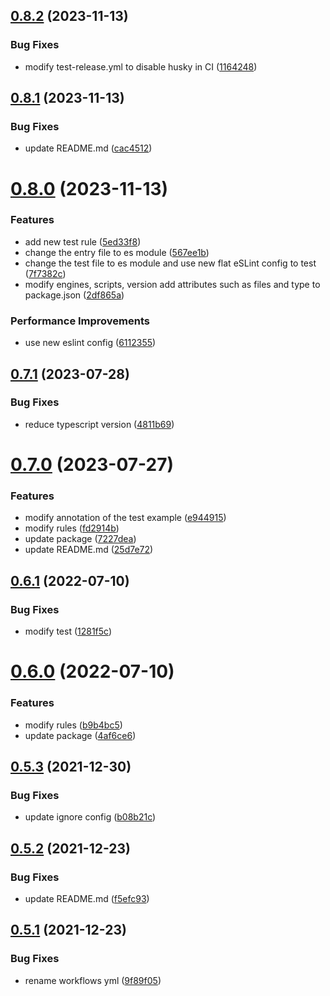 ## [0.8.2](https://github.com/VicSolWang/eslint-config-wzx/compare/v0.8.1...v0.8.2) (2023-11-13)


### Bug Fixes

* modify test-release.yml to disable husky in CI ([1164248](https://github.com/VicSolWang/eslint-config-wzx/commit/1164248e7ba3d7180be4561ef7dda6327570008e))

## [0.8.1](https://github.com/VicSolWang/eslint-config-wzx/compare/v0.8.0...v0.8.1) (2023-11-13)


### Bug Fixes

* update README.md ([cac4512](https://github.com/VicSolWang/eslint-config-wzx/commit/cac4512374bff97e0d3312f6c18195232674adc1))

# [0.8.0](https://github.com/VicSolWang/eslint-config-wzx/compare/v0.7.1...v0.8.0) (2023-11-13)


### Features

* add new test rule ([5ed33f8](https://github.com/VicSolWang/eslint-config-wzx/commit/5ed33f87dad4c68dd736c117fd9550383235488f))
* change the entry file to es module ([567ee1b](https://github.com/VicSolWang/eslint-config-wzx/commit/567ee1b7c2b13f1dc50f379701faddab99180f75))
* change the test file to es module and use new flat eSLint config to test ([7f7382c](https://github.com/VicSolWang/eslint-config-wzx/commit/7f7382c7035ee0401a2f83e43a4e3cc91269acec))
* modify engines, scripts, version add attributes such as files and type to package.json ([2df865a](https://github.com/VicSolWang/eslint-config-wzx/commit/2df865acfb39cec0f691908a96e787c7dd6c2119))


### Performance Improvements

* use new eslint config ([6112355](https://github.com/VicSolWang/eslint-config-wzx/commit/61123551e1e1b5d78240d5f9348cd92fda15ef8a))

## [0.7.1](https://github.com/VicSolWang/eslint-config-wzx/compare/v0.7.0...v0.7.1) (2023-07-28)


### Bug Fixes

* reduce typescript version ([4811b69](https://github.com/VicSolWang/eslint-config-wzx/commit/4811b69bd693019495c763194396b728e5c069a4))

# [0.7.0](https://github.com/VicSolWang/eslint-config-wzx/compare/v0.6.1...v0.7.0) (2023-07-27)


### Features

* modify annotation of the test example ([e944915](https://github.com/VicSolWang/eslint-config-wzx/commit/e944915340eb55e2a9352cc1be30c489b2c82466))
* modify rules ([fd2914b](https://github.com/VicSolWang/eslint-config-wzx/commit/fd2914be751f7a79ce6b3205e338f4fa58536d84))
* update package ([7227dea](https://github.com/VicSolWang/eslint-config-wzx/commit/7227dead2365b88d2cb7f469657b29d85897e307))
* update README.md ([25d7e72](https://github.com/VicSolWang/eslint-config-wzx/commit/25d7e72ef40ef28a15ed2293b91dec6c4bfc8d11))

## [0.6.1](https://github.com/VicSolWang/eslint-config-wzx/compare/v0.6.0...v0.6.1) (2022-07-10)


### Bug Fixes

* modify test ([1281f5c](https://github.com/VicSolWang/eslint-config-wzx/commit/1281f5c2dd3dde814a30088d1e8e5c71c6663760))

# [0.6.0](https://github.com/VicSolWang/eslint-config-wzx/compare/v0.5.3...v0.6.0) (2022-07-10)


### Features

* modify rules ([b9b4bc5](https://github.com/VicSolWang/eslint-config-wzx/commit/b9b4bc5fb628b6ddee22b225b18c276abca347fc))
* update package ([4af6ce6](https://github.com/VicSolWang/eslint-config-wzx/commit/4af6ce6be279ec3bc51610a5c3864a92ec832dcd))

## [0.5.3](https://github.com/VicSolWang/eslint-config-wzx/compare/v0.5.2...v0.5.3) (2021-12-30)


### Bug Fixes

* update ignore config ([b08b21c](https://github.com/VicSolWang/eslint-config-wzx/commit/b08b21ca7824861e4023482325fb50f6333e2a3c))

## [0.5.2](https://github.com/VicSolWang/eslint-config-wzx/compare/v0.5.1...v0.5.2) (2021-12-23)


### Bug Fixes

* update README.md ([f5efc93](https://github.com/VicSolWang/eslint-config-wzx/commit/f5efc93b7663f65eafcce2ecec60dcad6edfb80c))

## [0.5.1](https://github.com/VicSolWang/eslint-config-wzx/compare/v0.5.0...v0.5.1) (2021-12-23)


### Bug Fixes

* rename workflows yml ([9f89f05](https://github.com/VicSolWang/eslint-config-wzx/commit/9f89f05e4756ce3267cedaad09bf9e777da21edf))
